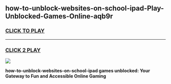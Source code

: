 
## how-to-unblock-websites-on-school-ipad-Play-Unblocked-Games-Online-aqb9r
<h3>
<a href="https://premium76.site?title=how-to-unblock-websites-on-school-ipad&ref=25A">CLICK TO PLAY</a></h3>
<hr>

<h3>
<a href="https://premium76.site?title=how-to-unblock-websites-on-school-ipad&ref=25A">CLICK 2 PLAY</a>
  
</h3>

<a href="https://premium76.site?title=how-to-unblock-websites-on-school-ipad&ref=25A"><img src="https://clearcache.store/games.png"></a>


**how-to-unblock-websites-on-school-ipad games unblocked: Your Gateway to Fun and Accessible Online Gaming**
